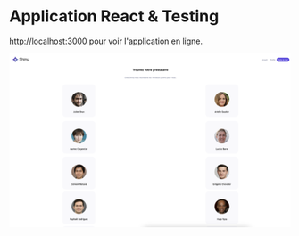 # Application React & Testing
[http://localhost:3000](http://localhost:3000) pour voir l'application en ligne.

![Shiny](/src/assets/shiny.png)